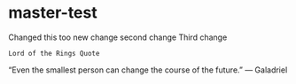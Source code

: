 # master-test
Changed this too
new change
second change 
Third change

    Lord of the Rings Quote

 “Even the smallest person can change the course of the future.” — Galadriel
